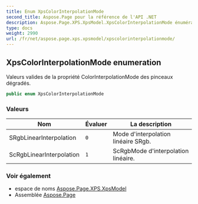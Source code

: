 ```yaml
---
title: Enum XpsColorInterpolationMode
second_title: Aspose.Page pour la référence de l'API .NET
description: Aspose.Page.XPS.XpsModel.XpsColorInterpolationMode énumération. Valeurs valides de la propriété ColorInterpolationMode des pinceaux dégradés.
type: docs
weight: 2990
url: /fr/net/aspose.page.xps.xpsmodel/xpscolorinterpolationmode/
---
```

## XpsColorInterpolationMode enumeration

Valeurs valides de la propriété ColorInterpolationMode des pinceaux dégradés.

```csharp
public enum XpsColorInterpolationMode
```

### Valeurs

| Nom | Évaluer | La description |
| --- | --- | --- |
| SRgbLinearInterpolation | `0` | Mode d'interpolation linéaire SRgb. |
| ScRgbLinearInterpolation | `1` | ScRgbMode d'interpolation linéaire. |

### Voir également

* espace de noms [Aspose.Page.XPS.XpsModel](../../aspose.page.xps.xpsmodel/)
* Assemblée [Aspose.Page](../../)


